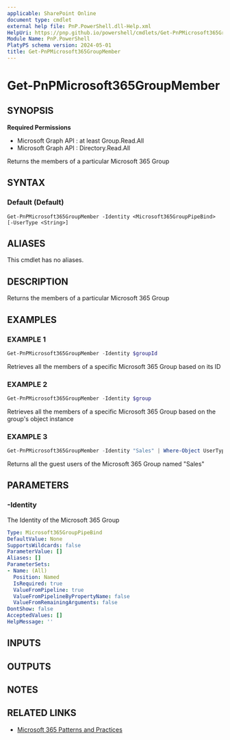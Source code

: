 ```yaml
---
applicable: SharePoint Online
document type: cmdlet
external help file: PnP.PowerShell.dll-Help.xml
HelpUri: https://pnp.github.io/powershell/cmdlets/Get-PnPMicrosoft365GroupMember.html
Module Name: PnP.PowerShell
PlatyPS schema version: 2024-05-01
title: Get-PnPMicrosoft365GroupMember
---
```


# Get-PnPMicrosoft365GroupMember

## SYNOPSIS

**Required Permissions**

  * Microsoft Graph API : at least Group.Read.All
  * Microsoft Graph API : Directory.Read.All

Returns the members of a particular Microsoft 365 Group

## SYNTAX

### Default (Default)

```
Get-PnPMicrosoft365GroupMember -Identity <Microsoft365GroupPipeBind> [-UserType <String>]
```

## ALIASES

This cmdlet has no aliases.

## DESCRIPTION

Returns the members of a particular Microsoft 365 Group

## EXAMPLES

### EXAMPLE 1

```powershell
Get-PnPMicrosoft365GroupMember -Identity $groupId
```

Retrieves all the members of a specific Microsoft 365 Group based on its ID

### EXAMPLE 2

```powershell
Get-PnPMicrosoft365GroupMember -Identity $group
```

Retrieves all the members of a specific Microsoft 365 Group based on the group's object instance

### EXAMPLE 3

```powershell
Get-PnPMicrosoft365GroupMember -Identity "Sales" | Where-Object UserType -eq Guest
```

Returns all the guest users of the Microsoft 365 Group named "Sales"

## PARAMETERS

### -Identity

The Identity of the Microsoft 365 Group

```yaml
Type: Microsoft365GroupPipeBind
DefaultValue: None
SupportsWildcards: false
ParameterValue: []
Aliases: []
ParameterSets:
- Name: (All)
  Position: Named
  IsRequired: true
  ValueFromPipeline: true
  ValueFromPipelineByPropertyName: false
  ValueFromRemainingArguments: false
DontShow: false
AcceptedValues: []
HelpMessage: ''
```

## INPUTS

## OUTPUTS

## NOTES

## RELATED LINKS

- [Microsoft 365 Patterns and Practices](https://aka.ms/m365pnp)
